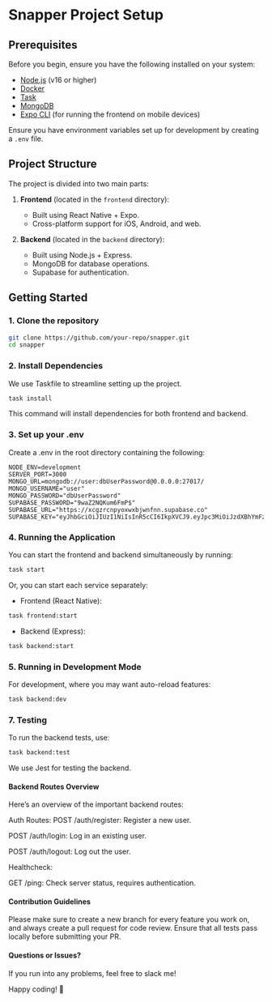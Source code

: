 # Snapper Project Setup

## Prerequisites

Before you begin, ensure you have the following installed on your system:

- [Node.js](https://nodejs.org/) (v16 or higher)
- [Docker](https://www.docker.com/)
- [Task](https://taskfile.dev/)
- [MongoDB](https://www.mongodb.com/docs/manual/installation/)
- [Expo CLI](https://docs.expo.dev/get-started/installation/) (for running the
  frontend on mobile devices)

Ensure you have environment variables set up for development by creating a
`.env` file.

## Project Structure

The project is divided into two main parts:

1. **Frontend** (located in the `frontend` directory):

   - Built using React Native + Expo.
   - Cross-platform support for iOS, Android, and web.

2. **Backend** (located in the `backend` directory):
   - Built using Node.js + Express.
   - MongoDB for database operations.
   - Supabase for authentication.

## Getting Started

### 1. Clone the repository

```bash
git clone https://github.com/your-repo/snapper.git
cd snapper
```

### 2. Install Dependencies

We use Taskfile to streamline setting up the project.

```bash
task install
```

This command will install dependencies for both frontend and backend.

### 3. Set up your .env

Create a .env in the root directory containing the following:

```
NODE_ENV=development
SERVER_PORT=3000
MONGO_URL=mongodb://user:dbUserPassword@0.0.0.0:27017/
MONGO_USERNAME="user"
MONGO_PASSWORD="dbUserPassword"
SUPABASE_PASSWORD="9waZ2NQKum6FmP$"
SUPABASE_URL="https://xcgzrcnpyoxwxbjwnfnn.supabase.co"
SUPABASE_KEY="eyJhbGciOiJIUzI1NiIsInR5cCI6IkpXVCJ9.eyJpc3MiOiJzdXBhYmFzZSIsInJlZiI6InhjZ3pyY25weW94d3hianduZm5uIiwicm9sZSI6ImFub24iLCJpYXQiOjE3MjU1NTMxOTUsImV4cCI6MjA0MTEyOTE5NX0.NgMdOTtSCbMdxkrzCgNYCyKBSLpzPuyARB8qnn3NKNo"
```

### 4. Running the Application

You can start the frontend and backend simultaneously by running:

```bash
task start
```

Or, you can start each service separately:

- Frontend (React Native):

```bash
task frontend:start
```

- Backend (Express):

```bash
task backend:start
```

### 5. Running in Development Mode

For development, where you may want auto-reload features:

```bash
task backend:dev
```

### 7. Testing

To run the backend tests, use:

```bash
task backend:test
```

We use Jest for testing the backend.

#### Backend Routes Overview

Here’s an overview of the important backend routes:

Auth Routes: POST /auth/register: Register a new user.

POST /auth/login: Log in an existing user.

POST /auth/logout: Log out the user.

Healthcheck:

GET /ping: Check server status, requires authentication.

#### Contribution Guidelines

Please make sure to create a new branch for every feature you work on, and
always create a pull request for code review. Ensure that all tests pass locally
before submitting your PR.

#### Questions or Issues?

If you run into any problems, feel free to slack me!

Happy coding! 🐠
